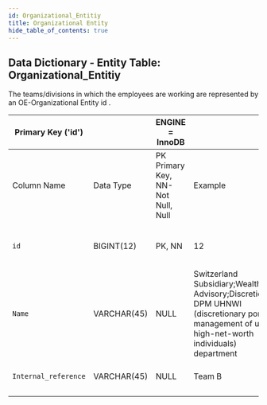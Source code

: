 ```yaml
---
id: Organizational_Entitiy
title: Organizational Entity
hide_table_of_contents: true
---
```


## Data Dictionary - Entity Table: Organizational_Entitiy


The teams/divisions in which the employees are working are represented by an OE-Organizational Entity id .


|Primary Key ('id')||ENGINE = InnoDB|||
|---|---|---|---|---|
|Column Name|Data Type|PK Primary Key, NN-Not Null, Null|Example|Comments|
||
|`id`|BIGINT(12)|PK, NN|12|PrimaryKey-ID, Not Null (auto creates)|
|`Name`|VARCHAR(45)|NULL|Switzerland Subsidiary;Wealth Advisory;Discretionary; DPM UHNWI (discretionary portfolio management of ultra-high-net-worth individuals) department|OE Name|
|`Internal_reference`|VARCHAR(45)|NULL|Team B|Enter an Internal Reference |
||
